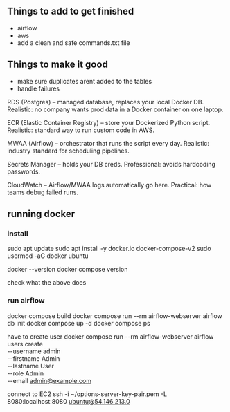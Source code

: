## Things to add to get finished
- airflow
- aws
- add a clean and safe commands.txt file

## Things to make it good
- make sure duplicates arent added to the tables
- handle failures

RDS (Postgres) – managed database, replaces your local Docker DB.
Realistic: no company wants prod data in a Docker container on one laptop.

ECR (Elastic Container Registry) – store your Dockerized Python script.
Realistic: standard way to run custom code in AWS.

MWAA (Airflow) – orchestrator that runs the script every day.
Realistic: industry standard for scheduling pipelines.

Secrets Manager – holds your DB creds.
Professional: avoids hardcoding passwords.

CloudWatch – Airflow/MWAA logs automatically go here.
Practical: how teams debug failed runs.

## running docker
### install
sudo apt update
sudo apt install -y docker.io docker-compose-v2
sudo usermod -aG docker ubuntu

docker --version
docker compose version

check what the above does

### run airflow

docker compose build
docker compose run --rm airflow-webserver airflow db init
docker compose up -d
docker compose ps

have to create user
docker compose run --rm airflow-webserver airflow users create \
    --username admin \
    --firstname Admin \
    --lastname User \
    --role Admin \
    --email admin@example.com

connect to EC2
ssh -i ~/options-server-key-pair.pem -L 8080:localhost:8080 ubuntu@54.146.213.0
